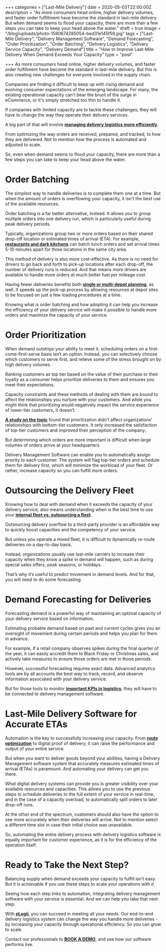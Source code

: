 +++
categories = ["Last-Mile Delivery"]
date = 2020-05-03T22:00:00Z
description = "As more consumers head online, higher delivery volumes, and faster order fulfillment have become the standard in last-mile delivery. But when demand seems to flood your capacity, there are more than a few steps you can take to keep your head above the water."
draft = true
image = "/blog/uploads/photo-1580674285054-bed31e145f59.jpg"
tags = ["Last-Mile Delivery", "Delivery Management Software", "Demand Forecasting", "Order Prioritization", "Order Batching", "Delivery Logistics", "Delivery Service Capacity", "Delivery Demand"]
title = "How to Improve Last-Mile Delivery When Demand Exceeds Your Capacity"
type = "post"

+++
As more consumers head online, higher delivery volumes, and faster order fulfillment have become the standard in last-mile delivery. But this is also creating new challenges for everyone involved in the supply chain.

Companies are finding it difficult to keep up with rising demand and evolving consumer expectations of the emerging landscape. For many, the existing operational capacity can't bear the brunt of the surge in eCommerce, or it's simply stretched too thin to handle it.

If companies with limited capacity are to tackle these challenges, they will have to change the way they operate their delivery services.

A big part of that will involve [**managing delivery logistics more efficiently**](https://elogii.com/blog/are-you-still-planning-manually/).

From optimizing the way orders are received, prepared, and tracked, to how they are delivered. Not to mention how the process is automated and adjusted to scale.

So, even when demand seems to flood your capacity, there are more than a few steps you can take to keep your head above the water.

# Order Batching

The simplest way to handle deliveries is to complete them one at a time. But when the amount of orders is overflowing your capacity, it isn't the best use of the available resources.

Order batching is a far better alternative, instead. It allows you to group multiple orders into one delivery run, which is particularly useful during peak delivery periods.

Typically, organizations group two or more orders based on their shared drop-off location or estimated times of arrival (ETA). For example, [**restaurants and dark kitchens**](https://elogii.com/industries/restaurants-dark-kitchens) can batch lunch orders and set arrival times 5-10 minutes apart for three locations in the same city area.

This method of delivery is also more cost-effective. As there is no need for drivers to go back and forth to pick-up locations after each drop-off, the number of delivery runs is reduced. And that means more drivers are available to handle more orders at much better fuel per mileage cost.

Having fewer deliveries benefits both [**single or multi-depot planning**](https://elogii.com/blog/how-to-effectively-plan-your-deliveries-planning-at-a-depot-level-vs-centralized-multi-depot-planning/), as well. It speeds up the pick-up process by allowing resources at depot sites to be focused on just a few loading procedures at a time.

Knowing what is order batching and how adopting it can help you increase the efficiency of your delivery service will make it possible to handle more orders and maximize the capacity of your service.

# Order Prioritization

When demand outstrips your ability to meet it, scheduling orders on a first-come-first-serve basis isn’t an option. Instead, you can selectively choose which customers to serve first, and relieve some of the stress brought on by high delivery volumes.

Ranking customers as top tier based on the value of their purchase or their loyalty as a consumer helps prioritize deliveries to them and ensures you meet their expectations.

Capacity constraints and these methods of dealing with them are bound to affect the relationships you nurture with your customers. And while you might think that prioritizing would negatively impact the service experience of lower-tier customers, it doesn’t.

[**A study on the topic**](https://www.researchgate.net/publication/247837098_Customer_Prioritization_Does_It_Pay_Off_and_How_Should_It_Be_Implemented) found that prioritization didn’t affect organizations’ relationships with bottom-tier customers. It only increased the satisfaction of top-tier customers and improved their perception of the company.

But determining which orders are more important is difficult when large volumes of orders arrive at your headquarters.

Delivery Management Software can enable you to automatically assign priority to each customer. The system will flag top-tier orders and schedule them for delivery first, which will minimize the workload of your fleet. Or rather, increase capacity so you can fulfill more orders.

# Outsourcing the Delivery Fleet

Knowing how to deal with demand when it exceeds the capacity of your delivery service, also means understanding when is the best time to use your [**internal fleet vs. outsourcing a fleet**](https://elogii.com/blog/internal-vs-external-delivery-fleet-everything-you-need-to-know/).

Outsourcing delivery overflow to a third-party provider is an affordable way to quickly boost capacities and the competency of your service.

But unless you operate a mixed fleet, it is difficult to dynamically re-route deliveries on a day-to-day basis.

Instead, organizations usually use last-mile carriers to increase their capacity when they know a spike in demand will happen, such as during special sales offers, peak seasons, or holidays.

That’s why it’s useful to predict movement in demand levels. And for that, you will need to do some forecasting.

# Demand Forecasting for Deliveries

Forecasting demand is a powerful way of maintaining an optimal capacity of your delivery service based on information.

Estimating probable demand based on past and current cycles gives you an oversight of movement during certain periods and helps you plan for them in advance.

For example, if a retail company observes spikes during the final quarter of the year, it can easily accredit them to Black Friday or Christmas sales, and actively take measures to ensure those orders are met in those periods.

However, successful forecasting requires exact data. Advanced analytics tools are by all accounts the best way to track, record, and observe information associated with your delivery service.

But for those tools to monitor [**important KPIs in logistics**](https://elogii.com/blog/7-key-metrics-in-delivery-logistics-to-measure-for-success/), they will have to be connected to delivery management software.

# Last-Mile Delivery Software for Accurate ETAs

Automation is the key to successfully increasing your capacity. From [**route optimization**](https://elogii.com/blog/what-is-route-optimization-and-why-you-need-it/) to digital proof of delivery, it can raise the performance and output of your entire service.

But when you want to deliver goods beyond your abilities, having a Delivery Management software system that accurately measures estimated times of arrival (ETAs) is paramount. And automating your delivery can get you there.

What digital delivery systems can provide you is greater visibility over your available resources and capacities. This allows you to use the previous steps to schedule deliveries to the full extent of your service in real-time, and in the case of a capacity overload, to automatically spill orders to later drop-off runs.

At the other end of the spectrum, customers should also have the option to see more accurately when their deliveries will arrive. Not to mention select a different time slot in case their initial choice was unavailable.

So, automating the entire delivery process with delivery logistics software is equally important for customer experience, as it is for the efficiency of the operation itself.

# Ready to Take the Next Step?

Balancing supply when demand exceeds your capacity to fulfill isn’t easy. But it is achievable if you use these steps to scale your operations with it.

Seeing how each step links to automation, integrating delivery management software with your service is essential. And we can help you take that next step.

With [**eLogii**](https://elogii.com/), you can succeed in meeting all your needs. Our end-to-end delivery logistics system can change the way you handle more deliveries - by increasing your capacity through operational efficiency. So you can grow to scale.

Contact our professionals to [**BOOK A DEMO**](https://elogii.com/pricing), and see how our software performs live.